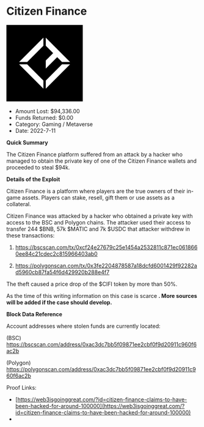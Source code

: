 # Citizen Finance
![Citizen Finance](/rektimages/Citizen-Finance.png)
- Amount Lost: $94,336.00
- Funds Returned: $0.00
- Category: Gaming / Metaverse
- Date: 2022-7-11

**Quick Summary**

The Citizen Finance platform suffered from an attack by a hacker who managed to obtain the private key of one of the Citizen Finance wallets and proceeded to steal $94k.

  


 **Details of the Exploit**

[](https://www.youtube.com/watch?v=U4xMcd_1mKY)

Citizen Finance is a platform where players are the true owners of their in-game assets. Players can stake, resell, gift them or use assets as a collateral.

Citizen Finance was attacked by a hacker who obtained a private key with access to the BSC and Polygon chains. The attacker used their access to transfer 244 $BNB, 57k $MATIC and 7k $USDC that attacker withdrew in these transactions:  
1) https://bscscan.com/tx/0xcf24e27679c25e1454a2532811c871ec0618660ee84c21cdec2c815966403ab0

2) https://polygonscan.com/tx/0x3fe2204878587a18dcfd6001429f92282ad5960cb87fa54f6d429920b288e4f7

The theft caused a price drop of the $CIFI token by more than 50%.

  


As the time of this writing information on this case is scarce **. More sources will be added if the case should develop.**

  


 **Block Data Reference**

Account addresses where stolen funds are currently located:

(BSC) https://bscscan.com/address/0xac3dc7bb5f09871ee2cbf0f9d20911c960f6ac2b

(Polygon) https://polygonscan.com/address/0xac3dc7bb5f09871ee2cbf0f9d20911c960f6ac2b


Proof Links:
- [https://web3isgoinggreat.com/?id=citizen-finance-claims-to-have-been-hacked-for-around-100000](https://web3isgoinggreat.com/?id=citizen-finance-claims-to-have-been-hacked-for-around-100000)
- []()


